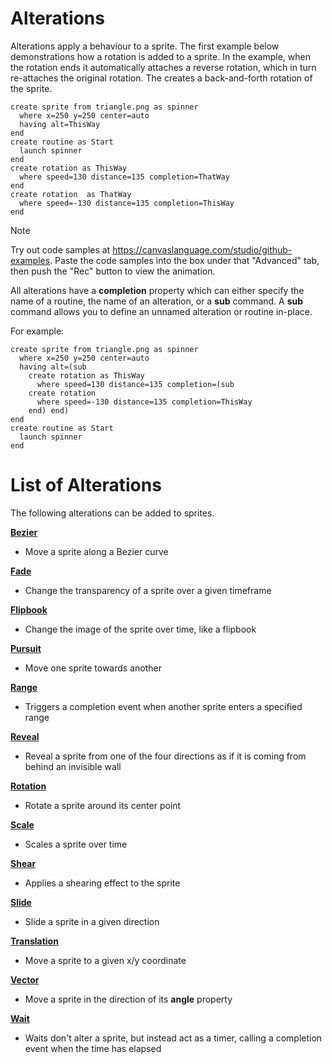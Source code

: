 # Alterations

Alterations apply a behaviour to a sprite. The first example below demonstrations how a rotation is added to a sprite. In the example, when the rotation ends it automatically attaches a reverse rotation, which in turn re-attaches the original rotation. The creates a back-and-forth rotation of the sprite.

```
create sprite from triangle.png as spinner
  where x=250 y=250 center=auto
  having alt=ThisWay
end
create routine as Start
  launch spinner
end
create rotation as ThisWay
  where speed=130 distance=135 completion=ThatWay
end
create rotation  as ThatWay 
  where speed=-130 distance=135 completion=ThisWay
end
```

> [!NOTE]
> Try out code samples at https://canvaslanguage.com/studio/github-examples.
> Paste the code samples into the box under that "Advanced" tab,
> then push the "Rec" button to view the animation.

All alterations have a **completion** property which can either specify the name of a routine, the name of an alteration, or a **sub** command. A **sub** command allows you to define an unnamed alteration or routine in-place.

For example:
```
create sprite from triangle.png as spinner
  where x=250 y=250 center=auto
  having alt=(sub
    create rotation as ThisWay
      where speed=130 distance=135 completion=(sub
    create rotation
      where speed=-130 distance=135 completion=ThisWay
    end) end)
end
create routine as Start
  launch spinner
end
```

# List of Alterations

The following alterations can be added to sprites.

[**Bezier**](Alterations/Bezier.md)
 - Move a sprite along a Bezier curve

[**Fade**](Alterations/Fade.md)
 - Change the transparency of a sprite over a given timeframe

[**Flipbook**](Alterations/Flipbook.md)
 - Change the image of the sprite over time, like a flipbook

[**Pursuit**](Alterations/Pursuit.md)
 - Move one sprite towards another

[**Range**](Alterations/Range.md)
 - Triggers a completion event when another sprite enters a specified range

[**Reveal**](Alterations/Reveal.md)
 - Reveal a sprite from one of the four directions as if it is coming from behind an invisible wall

[**Rotation**](Alterations/Rotation.md)
 - Rotate a sprite around its center point

[**Scale**](Alterations/Scale.md)
 - Scales a sprite over time

[**Shear**](Alterations/Shear.md)
 - Applies a shearing effect to the sprite

[**Slide**](Alterations/Slide.md)
 - Slide a sprite in a given direction

[**Translation**](Alterations/Translation.md)
 - Move a sprite to a given x/y coordinate

[**Vector**](Alterations/Vector.md)
 - Move a sprite in the direction of its **angle** property

[**Wait**](Alterations/Wait.md)
 - Waits don't alter a sprite, but instead act as a timer, calling a completion event when the time has elapsed


